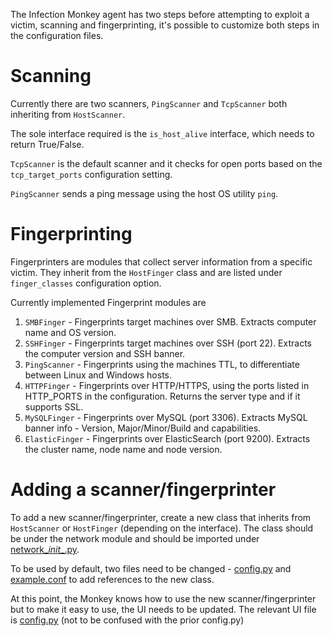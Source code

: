 The Infection Monkey agent has two steps before attempting to exploit a victim, scanning and fingerprinting, it's possible to customize both steps in the configuration files.

# Scanning
Currently there are two scanners, `PingScanner` and `TcpScanner` both inheriting from `HostScanner`. 

The sole interface required is the `is_host_alive` interface, which needs to return True/False. 

`TcpScanner` is the default scanner and it checks for open ports based on the `tcp_target_ports` configuration setting. 

`PingScanner` sends a ping message using the host OS utility `ping`.


# Fingerprinting
Fingerprinters are modules that collect server information from a specific victim. They inherit from the `HostFinger` class and are listed under `finger_classes` configuration option.

Currently implemented Fingerprint modules are 
1. `SMBFinger` - Fingerprints target machines over SMB. Extracts computer name and OS version.
2. `SSHFinger` - Fingerprints target machines over SSH (port 22). Extracts the computer version and SSH banner.
3. `PingScanner` - Fingerprints using the machines TTL, to differentiate between Linux and Windows hosts.
4. `HTTPFinger` - Fingerprints over HTTP/HTTPS, using the ports listed in HTTP_PORTS in the configuration. Returns the server type and if it supports SSL.
5. `MySQLFinger` - Fingerprints over MySQL (port 3306). Extracts MySQL banner info - Version, Major/Minor/Build and capabilities.
6. `ElasticFinger` - Fingerprints over ElasticSearch (port 9200). Extracts the cluster name, node name and node version.


# Adding a scanner/fingerprinter
To add a new scanner/fingerprinter, create a new class that inherits from `HostScanner` or `HostFinger` (depending on the interface). The class should be under the network module and should be imported under [network\__init__.py](https://github.com/guardicore/monkey/blob/master/chaos_monkey/network/__init__.py).

To be used by default, two files need to be changed - [config.py](https://github.com/guardicore/monkey/blob/master/chaos_monkey/config.py) and [example.conf](https://github.com/guardicore/monkey/blob/master/chaos_monkey/example.conf) to add references to the new class. 

At this point, the Monkey knows how to use the new scanner/fingerprinter but to make it easy to use, the UI needs to be updated. The relevant UI file is [config.py](https://github.com/guardicore/monkey/blob/master/monkey_island/cc/services/config.py) (not to be confused with the prior config.py)

